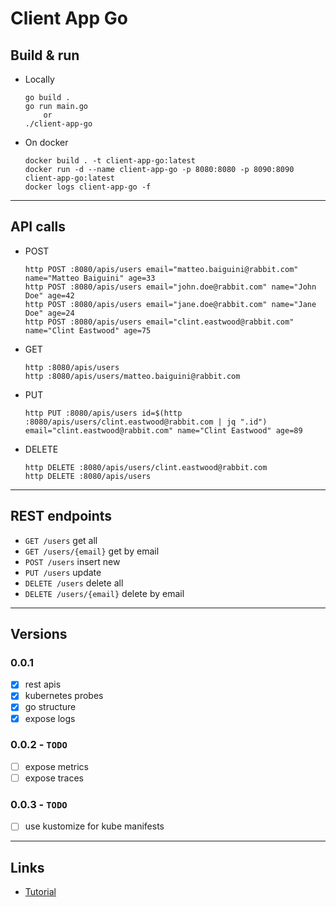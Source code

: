 
# Client App Go

## Build & run

* Locally
	```
	go build .
	go run main.go
		or
	./client-app-go
	```

* On docker
	```
	docker build . -t client-app-go:latest
	docker run -d --name client-app-go -p 8080:8080 -p 8090:8090 client-app-go:latest
	docker logs client-app-go -f
	```

---

## API calls
* POST
	```
	http POST :8080/apis/users email="matteo.baiguini@rabbit.com" name="Matteo Baiguini" age=33
	http POST :8080/apis/users email="john.doe@rabbit.com" name="John Doe" age=42
	http POST :8080/apis/users email="jane.doe@rabbit.com" name="Jane Doe" age=24
	http POST :8080/apis/users email="clint.eastwood@rabbit.com" name="Clint Eastwood" age=75
	```
* GET
	```
	http :8080/apis/users
	http :8080/apis/users/matteo.baiguini@rabbit.com
	```
* PUT
	```
	http PUT :8080/apis/users id=$(http :8080/apis/users/clint.eastwood@rabbit.com | jq ".id") email="clint.eastwood@rabbit.com" name="Clint Eastwood" age=89
	```
* DELETE
	```
	http DELETE :8080/apis/users/clint.eastwood@rabbit.com
	http DELETE :8080/apis/users
	```

---

## REST endpoints

* `GET /users` get all
* `GET /users/{email}` get by email
* `POST /users` insert new
* `PUT /users` update
* `DELETE /users` delete all
* `DELETE /users/{email}` delete by email

---

## Versions

### 0.0.1
- [x] rest apis
- [x] kubernetes probes
- [x] go structure
- [x] expose logs

### 0.0.2 - `TODO`
- [ ] expose metrics
- [ ] expose traces

### 0.0.3 - `TODO`
- [ ] use kustomize for kube manifests

---

## Links

* [Tutorial](https://semaphoreci.com/community/tutorials/building-and-testing-a-rest-api-in-go-with-gorilla-mux-and-postgresql)
